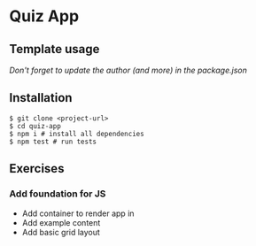 # Quiz App

## Template usage

_Don't forget to update the author (and more) in the package.json_

## Installation

```shell
$ git clone <project-url>
$ cd quiz-app
$ npm i # install all dependencies
$ npm test # run tests
```

## Exercises

### Add foundation for JS

- Add container to render app in
- Add example content
- Add basic grid layout
